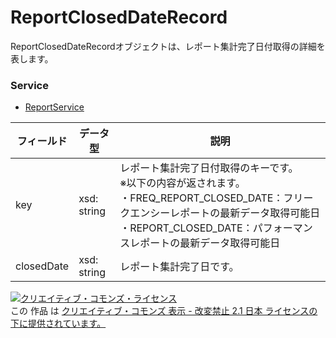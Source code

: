 # ReportClosedDateRecord
ReportClosedDateRecordオブジェクトは、レポート集計完了日付取得の詳細を表します。

### Service
+ [ReportService](../services/ReportService.md)

| フィールド | データ型 | 説明 | 
|---|---|---|
| key| xsd: string| レポート集計完了日付取得のキーです。<br>※以下の内容が返されます。<br>・FREQ_REPORT_CLOSED_DATE：フリークエンシーレポートの最新データ取得可能日<br>・REPORT_CLOSED_DATE：パフォーマンスレポートの最新データ取得可能日 |
| closedDate| xsd: string| レポート集計完了日です。 |

<a rel="license" href="http://creativecommons.org/licenses/by-nd/2.1/jp/"><img alt="クリエイティブ・コモンズ・ライセンス" style="border-width:0" src="https://i.creativecommons.org/l/by-nd/2.1/jp/88x31.png" /></a><br />この 作品 は <a rel="license" href="http://creativecommons.org/licenses/by-nd/2.1/jp/">クリエイティブ・コモンズ 表示 - 改変禁止 2.1 日本 ライセンスの下に提供されています。</a>
